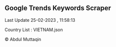 

## Google Trends Keywords Scraper 
 
Last Update 25-02-2023 , 11:58:13

Country List :
VIETNAM.json



© Abdul Muttaqin 
